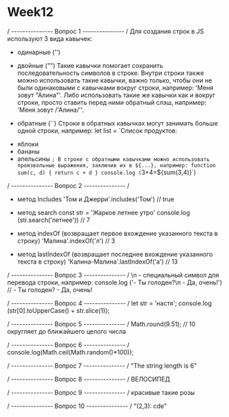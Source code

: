 # Week12
/ --------------- Вопрос 1 --------------- /
Для создания строк в JS используют 3 вида кавычек:
- одинарные ('')
- двойные ("")
Такие кавычки помогает сохранить последовательность символов в строке.
Внутри строки также можно использовать такие кавычки, важно только, чтобы они не были одинаковыми с кавычками вокруг строки, например:
'Меня зовут "Алина"'.
Либо использовать такие же кавычки как и вокруг строки, просто ставить перед ними обратный слэш, например:
'Меня зовут /'Алина/''.

- обратные (``)
Строки в обратных кавычках могут занимать больше одной строки, например:
let list = `Список продуктов:
* яблоки
* бананы
* апельсины
`;
В строке с обратными кавычками можно использовать произвольные выражения, заключив их в ${...}, например:
function sum(c, d) {
return c + d
}
console.log (`3+4=${sum(3,4)}`)


/ --------------- Вопрос 2 --------------- /
- метод Includes
'Том и Джерри'.includes('Том') // true

- метод search
const str = 'Жаркое летнее утро'
console.log (str.search('летнее')) // 7

- метод indexOf (возвращает первое вхождение указанного текста в строку)
'Малина'.indexOf('л') // 3

- метод lastIndexOf (возвращает последнее вхождение указанного текста в строку)
'Калина-Малина'.lastIndexOf('а') // 13


/ --------------- Вопрос 3 --------------- /
\n - специальный символ для перевода строки, например:
console.log ('- Ты голоден?\n - Да, очень!') // - Ты голоден?
                                                - Да, очень!


/ --------------- Вопрос 4 --------------- /
let str = 'настя';
console.log (str[0].toUpperCase() + str.slice(1));


/ --------------- Вопрос 5 --------------- /
Math.round(9.51); // 10
округляет до ближайшего целого числа


/ --------------- Вопрос 6 --------------- /
console.log(Math.ceil(Math.random()*100));


/ --------------- Вопрос 7 --------------- /
"The string length is 6"


/ --------------- Вопрос 8 --------------- /
ВЕЛОСИПЕД


/ --------------- Вопрос 9 --------------- /
красивые такие розы


/ --------------- Вопрос 10 --------------- /
"(2,3): cde"